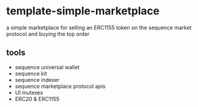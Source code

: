 # template-simple-marketplace
a simple marketplace for selling an ERC1155 token on the sequence market protocol and buying the top order

## tools
- sequence universal wallet
- sequence kit
- sequence indexer
- sequence marketplace protocol apis
- UI mutexes
- ERC20 & ERC1155
